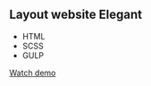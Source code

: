## Layout website Elegant 

- HTML
- SCSS
- GULP

[Watch demo]([https://www.google.com](https://repishnynikita.github.io/elegant/)https://repishnynikita.github.io/elegant/](https://repishnynikita.github.io/elegant/)https://repishnynikita.github.io/elegant/])
